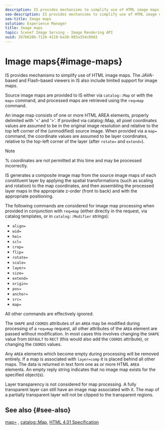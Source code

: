 ```yaml
---
description: IS provides mechanisms to simplify use of HTML image maps. The JAVA-based and Flash-based viewers in IS also include limited support for image maps.
seo-description: IS provides mechanisms to simplify use of HTML image maps. The JAVA-based and Flash-based viewers in IS also include limited support for image maps.
seo-title: Image maps
solution: Experience Manager
title: Image maps
topic: Scene7 Image Serving - Image Rendering API
uuid: 2b7b620b-712b-4110-ba38-993a354c09d3
---
```


# Image maps{#image-maps}

IS provides mechanisms to simplify use of HTML image maps. The JAVA-based and Flash-based viewers in IS also include limited support for image maps.

Source image maps are provided to IS either via `catalog::Map` or with the `map=` command, and processed maps are retrieved using the `req=map` command.

An image map consists of one or more HTML AREA elements, properly delimited with '<' and '>'. If provided via catalog::Map, all pixel coordinates values are assumed to be in the original image resolution and relative to the top left corner of the (unmodified) source image. When provided via a `map=` command, the coordinate values are assumed to be layer coordinates, relative to the top-left corner of the layer (after `rotate=` and `extend=`).

>[!NOTE]
>
>% coordinates are not permitted at this time and may be processed incorrectly.

IS generates a composite image map from the source image maps of each constituent layer by applying the spatial transformations (such as scaling and rotation) to the map coordinates, and then assembling the processed layer maps in the appropriate z-order (front to back) and with the appropriate positioning.

The following commands are considered for image map processing when provided in conjunction with `req=map` (either directly in the request, via catalog templates, or in `catalog::Modifier` strings):

* `align=` 
* `wid=` 
* `hei=` 
* `scl=` 
* `crop=` 
* `flip=` 
* `rotate=` 
* `scale=` 
* `layer=` 
* `size=` 
* `extend=` 
* `origin=` 
* `pos=` 
* `anchor=` 
* `src=` 
* `map=`

All other commands are effectively ignored.

The `SHAPE` and `COORDS` attributes of an `AREA` may be modified during processing of a `req=map` request, all other attributes of the `AREA` element are passed without modification. In most cases this involves changing the `SHAPE` value from `DEFAULT` to `RECT` (this would also add the `COORDS` attribute), or changing the `COORDS` values.

Any `AREA` elements which become empty during processing will be removed entirely. If a map is associated with `layer=comp` it is placed behind all other maps. The data is returned in text form one as or more HTML `AREA` elements. An empty reply string indicates that no image map exists for the specified object(s).

Layer transparency is not considered for map processing. A fully transparent layer can still have an image map associated with it. The map of a partially transparent layer will not be clipped to the transparent regions.

## See also {#see-also}

[map=](../../../../../is-api/http-ref/image-serving-api-ref/c-http-protocol-reference/c-command-reference/r-map.md#reference-8f96545f196b4b7caa616e15c2363f06) , [catalog::Map](/help/aem-is-ir-api/is-api/image-catalog/image-serving-api-ref/c-image-catalog-reference/c-image-svg-data-reference/c-image-data-reference/r-map-cat.md), [HTML 4.01 Specification](http://www.w3.org/TR/html401/) 

